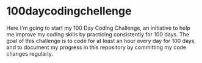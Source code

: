 # 100daycodingchellenge
Here I'm going to start my 100 Day Coding Challenge, an initiative to help me improve my coding skills by practicing consistently for 100 days.  The goal of this challenge is to code for at least an hour every day for 100 days, and to document my progress in this repository by committing my code changes regularly.
